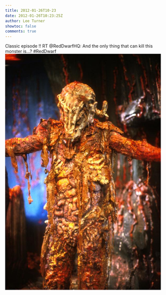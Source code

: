 ```yaml
---
title: 2012-01-26T10-23
date: 2012-01-26T10:23:25Z
author: Lee Turner
showtoc: false
comments: true
---
```


Classic episode !! RT @RedDwarfHQ: And the only thing that can kill this monster is...? #RedDwarf ![](/img/x//162480755216355328-AkE7cWaCQAAWe_J.jpg)

